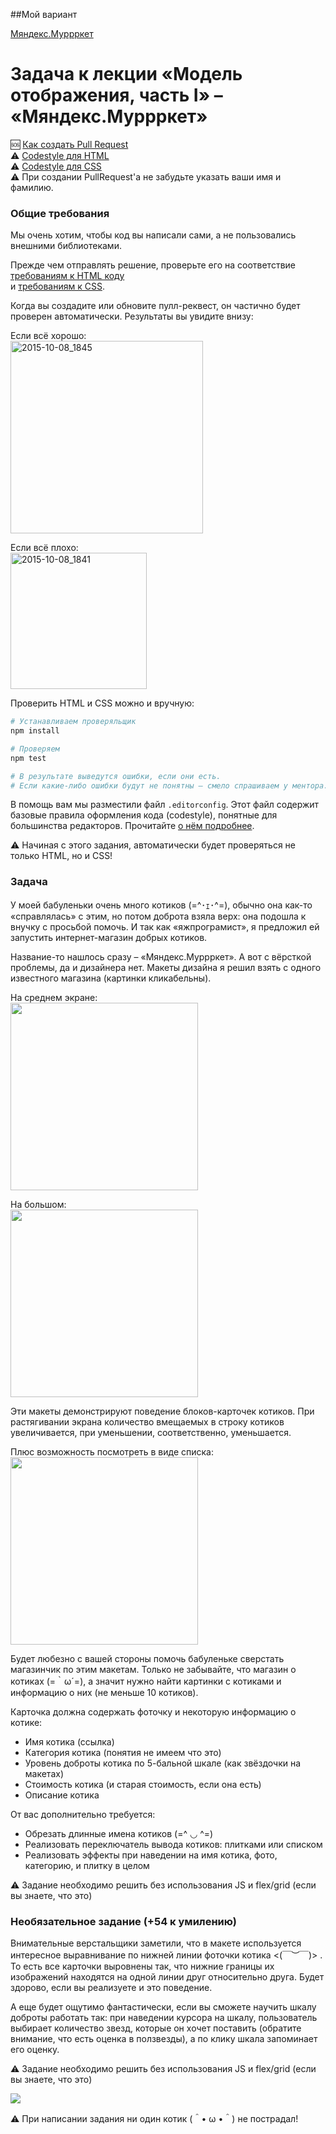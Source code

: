 ##Мой вариант

<a href="https://nancyt33333.github.io/verstka-tasks-5/">Мяндекс.Муррркет</a>


# Задача к лекции «Модель отображения, часть I» – «Мяндекс.Муррркет»

:sos: [Как создать Pull Request](https://github.com/urfu-2015/guides/blob/master/how-to-pull-request.md)  
:warning: [Codestyle для HTML](https://github.com/urfu-2015/guides/blob/master/html-codestyle.md)  
:warning: [Codestyle для CSS](https://github.com/urfu-2015/guides/blob/master/css-codestyle.md)  
:warning: При создании PullRequest'а не забудьте указать ваши имя и фамилию.

### Общие требования

Мы очень хотим, чтобы код вы написали сами, а не пользовались внешними библиотеками.

Прежде чем отправлять решение, проверьте его на соответствие [требованиям к HTML коду](https://github.com/urfu-2015/guides/blob/master/html-codestyle.md)   
и [требованиям к CSS](https://github.com/urfu-2015/guides/blob/master/css-codestyle.md).

Когда вы создадите или обновите пулл-реквест, он частично будет проверен
автоматически. Результаты вы увидите внизу:

Если всё хорошо:  
<img width="308" alt="2015-10-08_1845" src="https://cloud.githubusercontent.com/assets/4534405/10368030/ccc43228-6dec-11e5-925e-47793862d13e.png">

Если всё плохо:  
<img width="218" alt="2015-10-08_1841" src="https://cloud.githubusercontent.com/assets/4534405/10367916/60487fc8-6dec-11e5-9e1d-2a1b15da2220.png">

Проверить HTML и CSS можно и вручную:
```sh
# Устанавливаем проверяльщик
npm install

# Проверяем
npm test

# В результате выведутся ошибки, если они есть.
# Если какие-либо ошибки будут не понятны – смело спрашиваем у ментора.
```

В помощь вам мы разместили файл `.editorconfig`. Этот файл содержит базовые
правила оформления кода (codestyle), понятные для большинства редакторов.
Прочитайте [о нём подробнее](https://github.com/urfu-2015/guides/blob/master/editorconfig.md).

:warning: Начиная с этого задания, автоматически будет проверяться не только HTML, но и CSS!

### Задача

У моей бабуленьки очень много котиков (=^･ｪ･^=), обычно она как-то «справлялась»
с этим, но потом доброта взяла верх: она подошла к внучку с просьбой помочь.
И так как «яжпрограмист», я предложил ей запустить интернет-магазин добрых котиков.

Название-то нашлось сразу – «Мяндекс.Муррркет». А вот с вёрсткой проблемы,
да и дизайнера нет. Макеты дизайна я решил взять с одного известного магазина
(картинки кликабельны).

На среднем экране:  
<a href="https://cloud.githubusercontent.com/assets/357689/10816073/f482985c-7e51-11e5-8dcb-bcc832f80e86.png" target="_blank">
    <img src="https://cloud.githubusercontent.com/assets/357689/10816073/f482985c-7e51-11e5-8dcb-bcc832f80e86.png" width="300">
</a>

На большом:  
<a href="https://cloud.githubusercontent.com/assets/357689/10816080/fefe442a-7e51-11e5-805a-e9f4ba9274e6.png" target="_blank">
    <img src="https://cloud.githubusercontent.com/assets/357689/10816080/fefe442a-7e51-11e5-805a-e9f4ba9274e6.png" width="300">
</a>

Эти макеты демонстрируют поведение блоков-карточек котиков.
При растягивании экрана количество вмещаемых в строку котиков увеличивается,
при уменьшении, соответственно, уменьшается.

Плюс возможность посмотреть в виде списка:  
<a href="https://cloud.githubusercontent.com/assets/357689/10817444/9dc17254-7e5b-11e5-93e7-943e04381ef6.png" target="_blank">
    <img src="https://cloud.githubusercontent.com/assets/357689/10817444/9dc17254-7e5b-11e5-93e7-943e04381ef6.png" width="300">
</a>

Будет любезно с вашей стороны помочь бабуленьке сверстать магазинчик по этим
макетам. Только не забывайте, что магазин о котиках (=｀ω´=), а значит нужно
найти картинки с котиками и информацию о них (не меньше 10 котиков).

Карточка должна содержать фоточку и некоторую информацию о котике:

* Имя котика (ссылка)
* Категория котика (понятия не имеем что это)
* Уровень доброты котика по 5-бальной шкале (как звёздочки на макетах)
* Стоимость котика (и старая стоимость, если она есть)
* Описание котика

От вас дополнительно требуется:

* Обрезать длинные имена котиков (=^ ◡ ^=)
* Реализовать переключатель вывода котиков: плитками или списком
* Реализовать эффекты при наведении на имя котика, фото,
  категорию, и плитку в целом

:warning: Задание необходимо решить без использования JS и flex/grid (если вы знаете, что это)

### Необязательное задание (+54 к умилению)

Внимательные верстальщики заметили, что в макете используется интересное выравнивание
по нижней линии фоточки котика <(￣︶￣)>	. То есть все карточки выровнены так, что нижние границы
их изображений находятся на одной линии друг относительно друга. Будет здорово, если вы
реализуете и это поведение.

А еще будет ощутимо фантастически, если вы сможете научить шкалу доброты
работать так: при наведении курсора на шкалу, пользователь
выбирает количество звезд, которые он хочет поставить (обратите внимание, что есть
оценка в ползвезды), а по клику шкала запоминает его оценку.

:warning: Задание необходимо решить без использования JS и flex/grid (если вы знаете, что это)

![](https://psv4.vk.me/c610029/u225895604/docs/eed11b867b9e/gifki-potyagushki-Kotyata-zhivnost-1364762.gif?extra=2T8NXy97aYYhQ4D-HAZeDOrS1AJDAMDGev70dVnUX4uulNpjTUwndjxC_Uo3Q9p3LekojozfqgskewshiHqS5WE0YwhkwXQ)

:warning: При написании задания ни один котик (＾• ω •＾) не пострадал!
